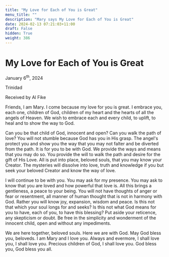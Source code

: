 ```yaml
---
title: "My Love for Each of You is Great"
menu_title: ""
description: "Mary says My Love for Each of You is Great"
date: 2024-02-13 07:21:03+11:00
draft: False
hidden: True
weight: 386
---
```

# My Love for Each of You is Great

January 6<sup>th</sup>, 2024

Trinidad

Received by Al Fike 

Friends, I am Mary. I come because my love for you is great. I embrace you, each one, children of God, children of my heart and the hearts of all the angels of Heaven. We wish to embrace each and every child, to uplift, to heal and to show the way to God. 

Can you be that child of God, innocent and open? Can you walk the path of love? You will not stumble because God has you in His grasp. The angel's protect you and show you the way that you may not falter and be diverted from the path. It is for you to be with God. We provide the ways and means that you may do so. You provide the will to walk the path and desire for the gift of His Love. All is put into place, beloved souls, that you may know your Creator. The mysteries will dissolve into love, truth and knowledge if you but seek your beloved Creator and know the way of love. 

I will continue to be with you. You may ask for my presence. You may ask to know that you are loved and how powerful that love is. All this brings a gentleness, a peace to your being. You will not have thoughts of anger or fear or resentment, all manner of human thought that is not in harmony with God. Rather you will know joy, expansion, wisdom and peace. Is this not that which your soul longs for and seeks? Is this not what God means for you to have, each of you, to have this blessing? Put aside your reticence, any skepticism or doubt. Be free in the simplicity and wonderment of the innocent child, open and without any impediments. 

We are here together, beloved souls. Here we are with God. May God bless you, beloveds. I am Mary and I love you. Always and evermore, I shall love you, I shall love you. Precious children of God, I shall love you. God bless you, God bless you all. 
